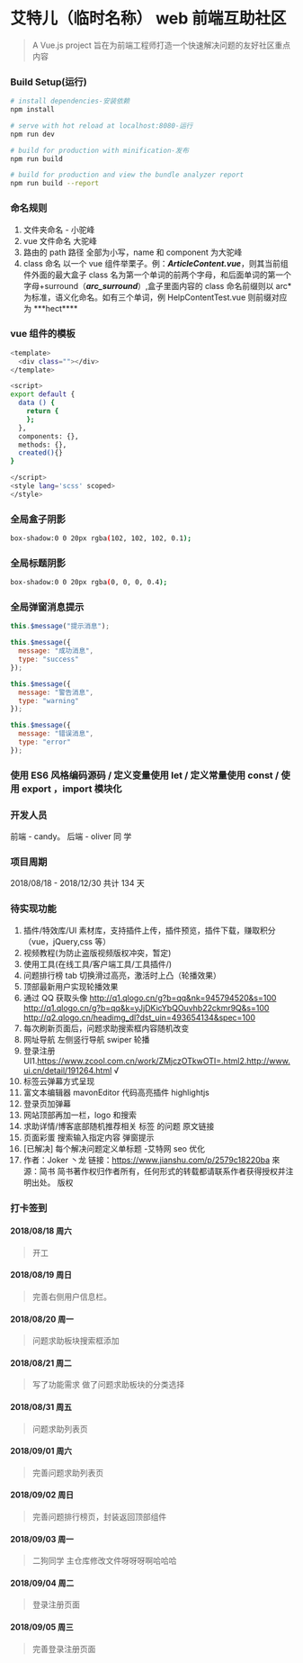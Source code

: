 # 艾特儿（临时名称） web 前端互助社区

> A Vue.js project 旨在为前端工程师打造一个快速解决问题的友好社区重点内容

### Build Setup(运行)

```bash
# install dependencies-安装依赖
npm install

# serve with hot reload at localhost:8080-运行
npm run dev

# build for production with minification-发布
npm run build

# build for production and view the bundle analyzer report
npm run build --report
```

### 命名规则

1.  文件夹命名 - 小驼峰
2.  vue 文件命名 大驼峰
3.  路由的 path 路径 全部为小写，name 和 component 为大驼峰
4.  class 命名 以一个 vue 组件举栗子。例：**_ArticleContent.vue_**，则其当前组件外面的最大盒子 class 名为第一个单词的前两个字母，和后面单词的第一个字母+surround（**_arc_surround_**）,盒子里面内容的 class 命名前缀则以
    arc* 为标准，语义化命名。如有三个单词，例 HelpContentTest.vue 则前缀对应为 \*\*\*hect*\*\*\*

### vue 组件的模板

```bash
<template>
  <div class=""></div>
</template>

<script>
export default {
  data () {
    return {
    };
  },
  components: {},
  methods: {},
  created(){}
}

</script>
<style lang='scss' scoped>
</style>
```

### 全局盒子阴影

```bash
box-shadow:0 0 20px rgba(102, 102, 102, 0.1);
```

### 全局标题阴影

```bash
box-shadow:0 0 20px rgba(0, 0, 0, 0.4);
```

### 全局弹窗消息提示

```javascript
this.$message("提示消息");

this.$message({
  message: "成功消息",
  type: "success"
});

this.$message({
  message: "警告消息",
  type: "warning"
});

this.$message({
  message: "错误消息",
  type: "error"
});
```

### 使用 ES6 风格编码源码 / 定义变量使用 let / 定义常量使用 const / 使用 export ，import 模块化

### 开发人员

前端 - candy。
后端 - oliver 同 学

### 项目周期

2018/08/18 - 2018/12/30 共计 134 天

### 待实现功能

1.  插件/特效库/UI 素材库，支持插件上传，插件预览，插件下载，赚取积分（vue，jQuery,css 等）
2.  视频教程(为防止盗版视频版权冲突，暂定)
3.  使用工具(在线工具/客户端工具/工具插件/)
4.  问题排行榜 tab 切换滑过高亮，激活时上凸（轮播效果）
5.  顶部最新用户实现轮播效果
6.  通过 QQ 获取头像
    http://q1.qlogo.cn/g?b=qq&nk=945794520&s=100
    http://q1.qlogo.cn/g?b=qq&k=yJjDKicYbQOuvhb22ckmr9Q&s=100
    http://q2.qlogo.cn/headimg_dl?dst_uin=493654134&spec=100
7.  每次刷新页面后，问题求助搜索框内容随机改变
8.  网址导航 左侧竖行导航 swiper 轮播
9.  登录注册 UI1.https://www.zcool.com.cn/work/ZMjczOTkwOTI=.html2.http://www.ui.cn/detail/191264.html √
10. 标签云弹幕方式呈现
11. 富文本编辑器 mavonEditor 代码高亮插件 highlightjs
12. 登录页加弹幕
13. 网站顶部再加一栏，logo 和搜索
14. 求助详情/博客底部随机推荐相关 标签 的问题 原文链接
15. 页面彩蛋 搜索输入指定内容 弹窗提示
16. [已解决] 每个解决问题定义单标题 -艾特网 seo 优化
17. 作者：Joker 丶龙
    链接：https://www.jianshu.com/p/2579c18220ba
    來源：简书
    简书著作权归作者所有，任何形式的转载都请联系作者获得授权并注明出处。    版权

### 打卡签到

#### 2018/08/18 周六

> 开工

#### 2018/08/19 周日

> 完善右侧用户信息栏。

#### 2018/08/20 周一

> 问题求助板块搜索框添加

#### 2018/08/21 周二

> 写了功能需求 做了问题求助板块的分类选择

#### 2018/08/31 周五

> 问题求助列表页

#### 2018/09/01 周六

> 完善问题求助列表页

#### 2018/09/02 周日

> 完善问题排行榜页，封装返回顶部组件

#### 2018/09/03 周一

> 二狗同学 主仓库修改文件呀呀呀啊哈哈哈

#### 2018/09/04 周二

> 登录注册页面

#### 2018/09/05 周三

> 完善登录注册页面
